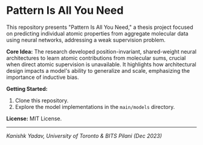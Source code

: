 # Pattern Is All You Need

This repository presents "Pattern Is All You Need," a thesis project focused on predicting individual atomic properties from aggregate molecular data using neural networks, addressing a weak supervision problem.

**Core Idea:** The research developed position-invariant, shared-weight neural architectures to learn atomic contributions from molecular sums, crucial when direct atomic supervision is unavailable. It highlights how architectural design impacts a model's ability to generalize and scale, emphasizing the importance of inductive bias.

**Getting Started:**
1.  Clone this repository.
2.  Explore the model implementations in the `main/models` directory.

**License:** MIT License.

---
*Kanishk Yadav, University of Toronto & BITS Pilani (Dec 2023)*
